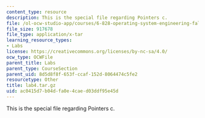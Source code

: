 ```yaml
---
content_type: resource
description: This is the special file regarding Pointers c.
file: /ol-ocw-studio-app/courses/6-828-operating-system-engineering-fall-2012/ac0415d7b04dfa0e4caed03ddf95e45d_lab4.tar.gz
file_size: 917678
file_type: application/x-tar
learning_resource_types:
- Labs
license: https://creativecommons.org/licenses/by-nc-sa/4.0/
ocw_type: OCWFile
parent_title: Labs
parent_type: CourseSection
parent_uid: 8d5d8f8f-653f-ccaf-152d-8064474c5fe2
resourcetype: Other
title: lab4.tar.gz
uid: ac0415d7-b04d-fa0e-4cae-d03ddf95e45d
---
```

This is the special file regarding Pointers c.